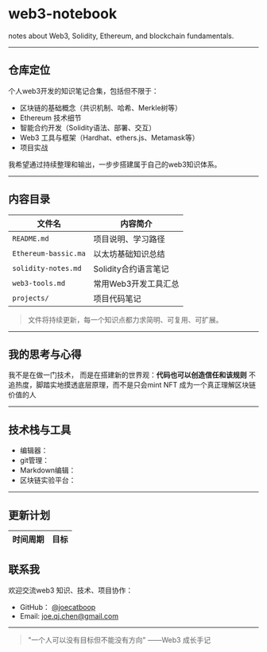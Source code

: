 # web3-notebook
notes about Web3, Solidity, Ethereum, and blockchain fundamentals.

---

## 仓库定位
个人web3开发的知识笔记合集，包括但不限于：
- 区块链的基础概念（共识机制、哈希、Merkle树等）
- Ethereum 技术细节
- 智能合约开发（Solidity语法、部署、交互）
- Web3 工具与框架（Hardhat、ethers.js、Metamask等）
- 项目实战

我希望通过持续整理和输出，一步步搭建属于自己的web3知识体系。

---

## 内容目录

| 文件名 | 内容简介 |
|--------|---------|
| `README.md` | 项目说明、学习路径 |
| `Ethereum-bassic.ma` | 以太坊基础知识总结 |
| `solidity-notes.md` | Solidity合约语言笔记 |
| `web3-tools.md` | 常用Web3开发工具汇总|
| `projects/` | 项目代码笔记 |

> 文件将持续更新，每一个知识点都力求简明、可复用、可扩展。

---

## 我的思考与心得

我不是在做一门技术， 而是在搭建新的世界观：**代码也可以创造信任和该规则**
不追热度，脚踏实地摸透底层原理，而不是只会mint NFT
成为一个真正理解区块链价值的人

---

## 技术栈与工具

- 编辑器：
- git管理：
- Markdown编辑：
- 区块链实验平台：

---

## 更新计划

| 时间周期 | 目标 |
|----------|-------|

## 联系我

欢迎交流web3 知识、技术、项目协作：
- GitHub： [@joecatboop](https://github.com/joecatboop)
- Email: joe.qj.chen@gmail.com

---

> "一个人可以没有目标但不能没有方向" ——Web3 成长手记